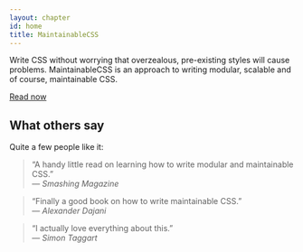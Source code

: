```yaml
---
layout: chapter
id: home
title: MaintainableCSS
---
```


Write CSS without worrying that overzealous, pre-existing styles will cause problems. MaintainableCSS is an approach to writing modular, scalable and of course, maintainable CSS.

<div class="hero">
<a class="primaryLinkButton" href="/chapters/introduction/">Read now</a>
</div>

## What others say

Quite a few people like it:

> &ldquo;A handy little read on learning how to write modular and maintainable CSS.&rdquo;
		<br>&mdash; <cite>Smashing Magazine</cite>

> &ldquo;Finally a good book on how to write maintainable CSS.&rdquo;
		<br>&mdash; <cite>Alexander Dajani</cite>

> &ldquo;I actually love everything about this.&rdquo;
		<br>&mdash; <cite>Simon Taggart</cite>